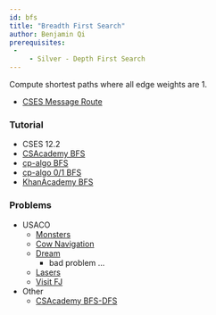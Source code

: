 ```yaml
---
id: bfs
title: "Breadth First Search"
author: Benjamin Qi
prerequisites: 
 - 
     - Silver - Depth First Search
---
```


<module-excerpt>

Compute shortest paths where all edge weights are 1.

</module-excerpt>

 - [CSES Message Route](https://cses.fi/problemset/task/1667)

### Tutorial

 - CSES 12.2
 - [CSAcademy BFS](https://csacademy.com/lesson/breadth_first_search)
 - [cp-algo BFS](https://cp-algorithms.com/graph/breadth-first-search.html)
 - [cp-algo 0/1 BFS](https://cp-algorithms.com/graph/01_bfs.html)
 - [KhanAcademy BFS](https://www.khanacademy.org/computing/computer-science/algorithms/breadth-first-search/a/breadth-first-search-and-its-uses)

### Problems

 - USACO
   - [Monsters](https://cses.fi/problemset/task/1194)
   - [Cow Navigation](http://www.usaco.org/index.php?page=viewproblem2&cpid=695)
   - [Dream](http://www.usaco.org/index.php?page=viewproblem2&cpid=575)
     - bad problem ...
   - [Lasers](http://www.usaco.org/index.php?page=viewproblem2&cpid=671)
   - [Visit FJ](http://www.usaco.org/index.php?page=viewproblem2&cpid=717)
 - Other
   - [CSAcademy BFS-DFS](https://csacademy.com/contest/round-41/task/bfs-dfs/) [](50)